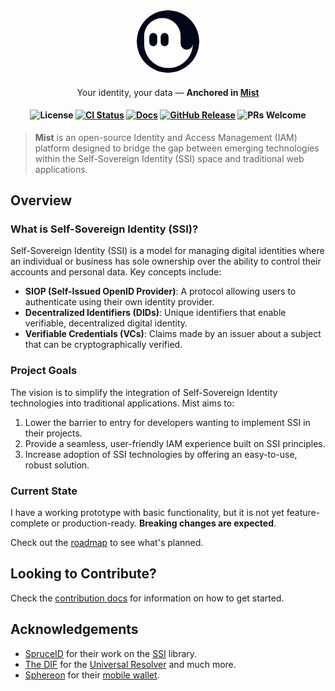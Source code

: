 <div align="center">
  <img src=".github/logo.png" style="width: 100px; border-radius: 50%" />

  <h4><span style="font-weight: normal">Your identity, your data — </span>Anchored in <a href="https://mist.id">Mist</a><h4>

  ![License](https://img.shields.io/badge/License-Apache_2.0%2C_MIT-black)
  [![CI Status](https://img.shields.io/github/actions/workflow/status/mist-id/mist/ci.yml?label=CI)](https://github.com/mist-id/mist/actions/workflows/ci.yml)
  [![Docs](https://img.shields.io/badge/Docs-online-grass)](https://docs.mist.id/)
  [![GitHub Release](https://img.shields.io/github/v/tag/mist-id/mist?color=white)](https://github.com/mist-id/mist/pkgs/container/mist)
  ![PRs Welcome](https://img.shields.io/badge/PRs-welcome-black)
</div>

> **Mist** is an open-source Identity and Access Management (IAM) platform designed to bridge the gap between emerging technologies within the Self-Sovereign Identity (SSI) space and traditional web applications.

## Overview

### What is Self-Sovereign Identity (SSI)?

Self-Sovereign Identity (SSI) is a model for managing digital identities where an individual or business has sole
ownership over the ability to control their accounts and personal data. Key concepts include:

- **SIOP (Self-Issued OpenID Provider)**: A protocol allowing users to authenticate using their own identity provider.
- **Decentralized Identifiers (DIDs)**: Unique identifiers that enable verifiable, decentralized digital identity.
- **Verifiable Credentials (VCs)**: Claims made by an issuer about a subject that can be cryptographically verified.

### Project Goals

The vision is to simplify the integration of Self-Sovereign Identity technologies into traditional applications.
Mist aims to:

1. Lower the barrier to entry for developers wanting to implement SSI in their projects.
2. Provide a seamless, user-friendly IAM experience built on SSI principles.
3. Increase adoption of SSI technologies by offering an easy-to-use, robust solution.

### Current State

I have a working prototype with basic functionality, but it is not yet feature-complete or production-ready. **Breaking changes are expected**.

Check out the [roadmap](https://github.com/orgs/mist-id/projects/1) to see what's planned.

## Looking to Contribute?

Check the [contribution docs](https://docs.mist.id/contributing/quick-start) for information on how to get started.

## Acknowledgements

- [SpruceID](https://spruceid.com) for their work on the [SSI](https://lib.rs/crates/ssi) library.
- [The DIF](https://identity.foundation) for the [Universal Resolver](https://uniresolver.io) and much more.
- [Sphereon](https://sphereon.com) for their [mobile wallet](https://github.com/Sphereon-Opensource/mobile-wallet).

